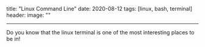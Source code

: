 title: "Linux Command Line"
date: 2020-08-12
tags: [linux, bash, terminal]
header:
    image: ""

---

Do you know that the linux terminal is one of the most interesting places to be in!

